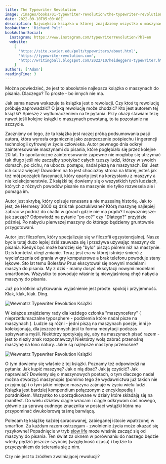 ```yaml
---
title: The Typewriter Revolution
image: /images/books/01-typewriter-revolution/the-typewriter-revolution--0.jpg
date: 2022-09-10T05:00:00Z
description: Największa książka w której znajdziemy wszystko o maszynach..
bookAuthor: 'Richard Polt'
bookAuthorSocial:
  instagram: https://www.instagram.com/typewriterrevolution/?hl=en
  website:
    [
      'https://site.xavier.edu/polt/typewriters/about.html',
      'https://typewriterrevolution.com',
      'http://writingball.blogspot.com/2022/10/heideggers-typewriter.html',
    ]
authors: ['Adam']
readingTime: 3
---
```


Można powiedzieć, że jest to absolutnie najlepsza książka o maszynach do pisania. Dlaczego? To proste - bo innych nie ma.

Jak sama nazwa wskazuje ta książka jest o rewolucji. Czy ktoś tę rewolucję próbuję zaprowadzić? O jaką rewolucję może chodzić? Kto jest autorem tej książki? Spieszę z wytłumaczeniem na te pytania. Przy okazji stawiam tezę: nawet jeśli kolejne książki o maszynach powstaną, to ta pozostanie na szczycie.

Zacznijmy od tego, że ta książka jest raczej próbą podsumowania pasji autora, która wyrosła organicznie jako zaprzeczenie pośpiechu i ingerencji technologii cyfrowej w życie człowieka. Autor pewnego dnia odkrył zainteresowanie maszynami do pisania, które pogłębiało się przez kolejne 20 lat. To spontaniczne zainteresowanie zapewne nie mogłoby się utrzymać tak długo jeśli nie zacząłby spotykać całych rzeszy ludzi, którzy w swoich domach, po cichu, na uboczu postępu, nadal piszą na maszynach. Ba! Jest ich coraz więcej! Dowodem na to jest chociażby strona na której jesteś jak też mój początek fascynacji, który oparty jest na korzystaniu z maszyny a nie kolekcjonerstwie. Z książki tej dowiemy się o wszystkich tych ludziach, których z różnych powodów pisanie na maszynie nie tylko rozwesela ale i pomaga im.

Autor jest skrybą, który opisuje renesans a nie muzealną historię. Jak to jest, że Hermesy 3000 są dziś tak poszukiwane? Którą maszynę najlepiej zabrać w podróż do chatki w górach gdzie nie ma prądu? I najważniejsze:  jak zacząć? Odpowiedź na pytanie "po co?" czy "Dlatego?" przyjdzie później. Po nabyciu pierwszej maszyny do którego będziemy gruntownie przygotowani.

Autor jest filozofem, który specjalizuje się w filozofii egzystencjalnej. Nasze bycie tutaj dużo lepiej dziś zauważa się i przeżywa używając maszyny do pisania. Kiedyś być może bardziej się "było" pisząc piórem niż na maszynie. Dziś kontekst uległ zmianie. Teraz jest era w której istnieje śmierć z wycieńczenia od grania w gry komputerowe a brak telefonu powoduje stany lękowe. Sto lat temu Bolesław Prus ekscytował się nowymi modelami maszyn do pisania. My z dziś - mamy dosyć ekscytacji nowymi modelami smartfonów. Wszystko to powoduje właśnie tą niewyjaśnioną chęć nabycia maszyny do pisania.

Już po krótkim użytkowaniu wyjaśnienie jest proste: spokój i przyjemność. Klak, klak, klak. Ding.

![Wewnatrz Typewriter Revolution Książki](/images/books/01-typewriter-revolution/the-typewriter-revolution-srodek-2.jpg)

W książce znajdziemy rady dla każdego członka "maszynosfery" ( nieprzetłumaczalne typosphere - podziemia które nadal pisze na maszynach ). Ludzie są różni - jedni piszą na maszynach poezje, inni je kolekcjonują, dla jeszcze innych jest to forma medytacji podczas spisywania myśli. Niektórzy spotykają się, aby na maszynach pisać razem - jest to niezły znak rozpoznawczy! Niektórzy wolą zabrać przenośną maszynę na łono natury. Jakie są najlepsze maszyny przenośne?

![Wewnatrz Typewriter Revolution Książki](/images/books/01-typewriter-revolution/the-typewriter-revolution-srodek-1.jpg)

O tym dowiemy się właśnie z tej książki. Poznamy też odpowiedzi na pytania: Jak kupić maszynę? Jak o nią dbać? Jak ją czyścić? Jak naprawiać? Dowiemy się o maszynowych poetach, o tym dlaczego nadal można stworzyć maszynopis (pomimo tego że wydawnictwa już takich nie przyjmują) i o tym jakie miejsce maszyna zajmuje w życiu wielu ludzi. Książka jest bardziej kompendium połączonym z encyklopedią i poradnikiem. Wszystko to uporządkowane w działy które składają się na manifest. Do wielu działów ciągle wracam i ciągle odkrywam coś nowego, głównie za sprawą cudnego znacznika w postaci wstążki która ma przypominać dwukolorową taśmę barwiącą.

Polecam tę książkę każdej spracowanej, zabieganej istocie wpatrzonej w smarfton. Za każdym razem ostrzegam - zwolnienie życia może okazać się ryzykowne! Popadnięcie w tryb [slow life][1] może właśnie zacząć się od maszyny do pisania. Ten świat za oknem w porównaniu do naszego będzie wtedy pędzić jeszcze szybciej (względność czasu) i będzie to przyczynkiem do ścierania się z nim.

Czy nie jest to źródłem zwalniającej rewolucji?

[1]: https://en.wikipedia.org/wiki/Slow_movement_(culture)
